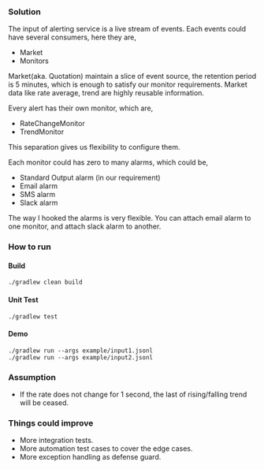 ### Solution

The input of alerting service is a live stream of events.
Each events could have several consumers, here they are,
- Market
- Monitors

Market(aka. Quotation) maintain a slice of event source, the retention period is 5 minutes, 
which is enough to satisfy our monitor requirements.
Market data like rate average, trend are highly reusable information.

Every alert has their own monitor, which are,
- RateChangeMonitor
- TrendMonitor

This separation gives us flexibility to configure them.

Each monitor could has zero to many alarms, which could be,
- Standard Output alarm (in our requirement)
- Email alarm
- SMS alarm
- Slack alarm  

The way I hooked the alarms is very flexible. 
You can attach email alarm to one monitor, and attach slack alarm to another.    
   
### How to run
#### Build
```
./gradlew clean build
```
#### Unit Test
```
./gradlew test
```
#### Demo
```
./gradlew run --args example/input1.jsonl
./gradlew run --args example/input2.jsonl
```

### Assumption
- If the rate does not change for 1 second, the last of rising/falling trend will be ceased. 

### Things could improve
- More integration tests.
- More automation test cases to cover the edge cases.  
- More exception handling as defense guard.